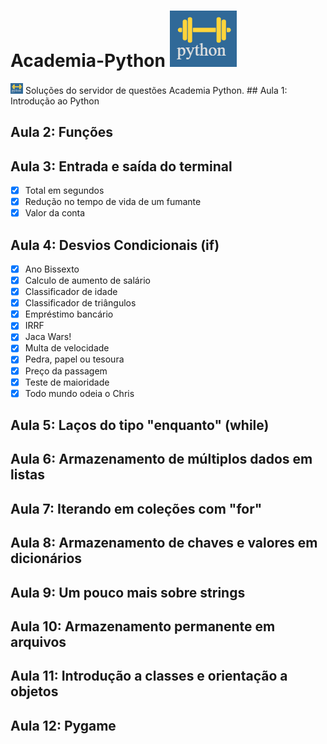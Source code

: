 # Academia-Python ![inf](icon_acd_py.png)
<img src="icon_acd_py.png" width="20"/>
Soluções do servidor de questões Academia Python.
## Aula 1: Introdução ao Python

## Aula 2: Funções

## Aula 3: Entrada e saída do terminal

- [x] Total em segundos
- [x] Redução no tempo de vida de um fumante
- [x] Valor da conta

## Aula 4: Desvios Condicionais (if)

- [x] Ano Bissexto
- [x] Calculo de aumento de salário
- [x] Classificador de idade
- [x] Classificador de triângulos
- [x] Empréstimo bancário
- [x] IRRF
- [x] Jaca Wars!
- [x] Multa de velocidade
- [x] Pedra, papel ou tesoura
- [x] Preço da passagem
- [x] Teste de maioridade
- [x] Todo mundo odeia o Chris

## Aula 5: Laços do tipo "enquanto" (while) 

## Aula 6: Armazenamento de múltiplos dados em listas

## Aula 7: Iterando em coleções com "for"

## Aula 8: Armazenamento de chaves e valores em dicionários

## Aula 9: Um pouco mais sobre strings

## Aula 10: Armazenamento permanente em arquivos

## Aula 11: Introdução a classes e orientação a objetos

## Aula 12: Pygame


